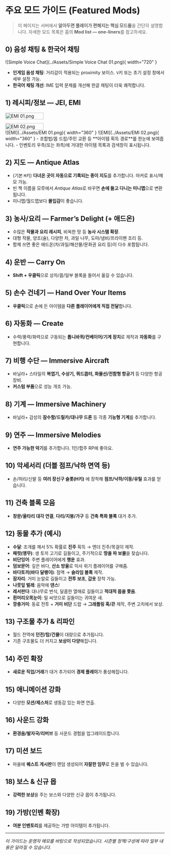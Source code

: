 # 주요 모드 가이드 (Featured Mods)

> 이 페이지는 서버에서 **알아두면 플레이가 편해지는 핵심 모드들**을 간단히 설명합니다. 자세한 모드 목록은 홈의 **Mod list — one-liners**를 참고하세요.

## 0) 음성 채팅 & 한국어 채팅  
![Simple Voice Chat](../Assets/Simple Voice Chat 01.png){ width="720" }  
- **인게임 음성 채팅**: 거리감이 적용되는 proximity 보이스. `V`키 또는 초기 설정 창에서 세부 설정 가능.  
- **한국어 채팅 개선**: IME 입력 문제를 개선해 한글 채팅이 더욱 쾌적합니다.  

## 1) 레시피/정보 — JEI, EMI  
<div style="display:flex; gap:12px; flex-wrap:wrap;">
  <img src="../assets/Simple%EMI%2001.png" alt="EMI 01.png" style="width:49%;">
  <img src="../assets/Simple%EMI%2002.png" alt="EMI 02.png" style="width:49%;">
</div>
![EMI](../Assets/EMI 01.png){ width="360" }
![EMI](../Assets/EMI 02.png){ width="360" }
- 조합법/몹 드랍/주민 교환 등 **아이템 획득 경로**를 한눈에 보여줍니다.  
- 인벤토리 우측(또는 좌측)에 거대한 아이템 목록과 검색창이 표시됩니다.  

## 2) 지도 — Antique Atlas

- (기본 `M`키) **다녀온 곳이 자동으로 기록되는 종이 지도**를 추가합니다. 마커로 표시/메모 가능.
- 빈 책 이름을 모루에서 *Antique Atlas*로 바꾸면 **손에 들고 다니는 미니맵**으로 변환됩니다.
- 미니맵/월드맵보다 **몰입감**이 좋습니다.

## 3) 농사/요리 — Farmer’s Delight (+ 애드온)
- 수많은 **작물과 요리 레시피**, 비옥한 땅 등 **농사 시스템 확장**.
- 대형 작물, 양조(술), 다양한 차, 과일 나무, 도마/냄비/프라이팬 조리 등.
- 함께 쓰면 좋은 애드온(차/과일/해산물/문화권 요리 등)이 다수 포함됩니다.

## 4) 운반 — Carry On
- **Shift + 우클릭**으로 상자/몹/일부 블록을 들어서 옮길 수 있습니다.

## 5) 손수 건네기 — Hand Over Your Items
- **우클릭**으로 손에 든 아이템을 **다른 플레이어에게 직접 전달**합니다.

## 6) 자동화 — Create
- 수력/풍력/화력으로 구동되는 **톱니바퀴/컨베이어/기계 장치**로 제작과 **자동화**를 구현합니다.

## 7) 비행 수단 — Immersive Aircraft
- 바닐라+ 스타일의 **복엽기, 수상기, 쿼드콥터, 화물선/전함형 항공기** 등 다양한 항공 장비.
- **커스텀 부품**으로 성능 개조 가능.

## 8) 기계 — Immersive Machinery
- 바닐라+ 감성의 **잠수함/드릴카/대나무 드론** 등 각종 **기능형 기계**를 추가합니다.

## 9) 연주 — Immersive Melodies
- **연주 가능한 악기**를 추가합니다. 1인/합주 RP에 좋아요.

## 10) 악세서리 (더블 점프/낙하 면역 등)
- 손/허리/신발 등 **여러 장신구 슬롯(H키)** 에 장착해 **점프/낙하/이동/유틸** 효과를 얻습니다.

## 11) 건축 블록 모음
- **창문/울타리 대각 연결**, **다리/지붕/가구** 등 **건축 특화 블록** 대거 추가.

## 12) 동물 추가 (예시)
- **수달**: 조개를 깨서 5% 확률로 **진주** 획득 → 엔더 진주/목걸이 제작.
- **패럿(앵무)**: 생 토끼 고기로 길들이고, 주기적으로 **땅을 파 보물**을 찾습니다.
- **비단잉어**: 주변 플레이어에게 **행운** 효과.
- **덤보문어**: 깊은 바다, **산소 방울**로 익사 위기 플레이어를 구해줌.
- **바다토끼(바다 달팽이)**: 점액 → **슬라임 블록** 제작.
- **잠자리**: 거미 눈알로 길들이고 **전투 보조**, **갑옷** 장착 가능.
- **나뭇잎 벌레**: 음악에 **댄스**!
- **레서판다**: 대나무로 번식, 달콤한 열매로 길들이고 **적대적 몹을 쫓음**.
- **흰머리오목눈이**: 밀 씨앗으로 길들이는 귀여운 새.
- **깡충거미**: 동료 전투 + **거미 비단** 드랍 → **그래플링 훅/끈** 제작, 주변 고치에서 보상.

## 13) 구조물 추가 & 리파인
- 월드 전역에 **던전/탑/건물**이 대량으로 추가됩니다.
- 기존 구조물도 더 커지고 **보상이 다양**해집니다.

## 14) 주민 확장
- **새로운 직업/거래**가 대거 추가되어 **경제 플레이**가 풍성해집니다.

## 15) 애니메이션 강화
- 다양한 **모션/제스처**로 생동감 있는 화면 연출.

## 16) 사운드 강화
- **환경음/발자국/리버브** 등 사운드 경험을 업그레이드합니다.

## 17) 미션 보드
- 마을에 **퀘스트 게시판**이 랜덤 생성되어 **자잘한 임무**로 돈을 벌 수 있습니다.

## 18) 보스 & 신규 몹
- **강력한 보상**을 주는 보스와 다양한 신규 몹이 추가됩니다.

## 19) 가방(인벤 확장)
- **여분 인벤토리**를 제공하는 가방 아이템이 추가됩니다.

---

*이 가이드는 운영자 메모를 바탕으로 작성되었습니다. 시즌별 정책/구성에 따라 일부 내용은 달라질 수 있습니다.*
